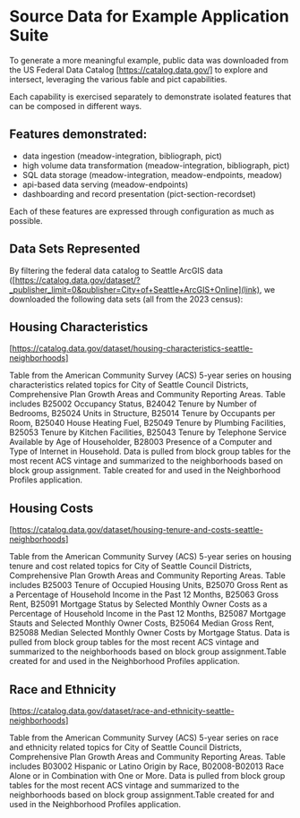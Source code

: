 # Source Data for Example Application Suite

To generate a more meaningful example, public data was downloaded from the US
Federal Data Catalog [https://catalog.data.gov/] to explore and intersect,
leveraging the various fable and pict capabilities.

Each capability is exercised separately to demonstrate isolated features
that can be composed in different ways.

## Features demonstrated:

* data ingestion (meadow-integration, bibliograph, pict)
* high volume data transformation (meadow-integration, bibliograph, pict)
* SQL data storage (meadow-integration, meadow-endpoints, meadow)
* api-based data serving (meadow-endpoints)
* dashboarding and record presentation (pict-section-recordset)

Each of these features are expressed through configuration as much as possible.

## Data Sets Represented

By filtering the federal data catalog to Seattle ArcGIS data ([https://catalog.data.gov/dataset/?_publisher_limit=0&publisher=City+of+Seattle+ArcGIS+Online](link),
we downloaded the following data sets (all from the 2023 census):

## Housing Characteristics

[https://catalog.data.gov/dataset/housing-characteristics-seattle-neighborhoods]

Table from the American Community Survey (ACS) 5-year series on housing characteristics related topics for City of Seattle Council Districts, Comprehensive Plan Growth Areas and Community Reporting Areas. Table includes B25002 Occupancy Status, B24042 Tenure by Number of Bedrooms, B25024 Units in Structure, B25014 Tenure by Occupants per Room, B25040 House Heating Fuel, B25049 Tenure by Plumbing Facilities, B25053 Tenure by Kitchen Facilities, B25043 Tenure by Telephone Service Available by Age of Householder, B28003 Presence of a Computer and Type of Internet in Household. Data is pulled from block group tables for the most recent ACS vintage and summarized to the neighborhoods based on block group assignment. Table created for and used in the Neighborhood Profiles application.

## Housing Costs

[https://catalog.data.gov/dataset/housing-tenure-and-costs-seattle-neighborhoods]

Table from the American Community Survey (ACS) 5-year series on housing tenure and cost related topics for City of Seattle Council Districts, Comprehensive Plan Growth Areas and Community Reporting Areas. Table includes B25003 Tenure of Occupied Housing Units, B25070 Gross Rent as a Percentage of Household Income in the Past 12 Months, B25063 Gross Rent, B25091 Mortgage Status by Selected Monthly Owner Costs as a Percentage of Household Income in the Past 12 Months, B25087 Mortgage Stauts and Selected Monthly Owner Costs, B25064 Median Gross Rent, B25088 Median Selected Monthly Owner Costs by Mortgage Status. Data is pulled from block group tables for the most recent ACS vintage and summarized to the neighborhoods based on block group assignment.Table created for and used in the Neighborhood Profiles application.

## Race and Ethnicity

[https://catalog.data.gov/dataset/race-and-ethnicity-seattle-neighborhoods]

Table from the American Community Survey (ACS) 5-year series on race and ethnicity related topics for City of Seattle Council Districts, Comprehensive Plan Growth Areas and Community Reporting Areas. Table includes B03002 Hispanic or Latino Origin by Race, B02008-B02013 Race Alone or in Combination with One or More. Data is pulled from block group tables for the most recent ACS vintage and summarized to the neighborhoods based on block group assignment.Table created for and used in the Neighborhood Profiles application.